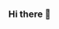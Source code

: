 ### Hi there 👋

<!--
**Boomwerk/Boomwerk** is a ✨ _special_ ✨ repository because its `README.md` (this file) appears on your GitHub profile.

Here are some ideas to get you started:

-   :computer: my tech : HTML, CSS, JAVASCRIPT, PHP, MYSQL, SYMFONY, ANGULAR, REACT, PYTHON (for desktop), C# (for game)
- 🔭 I’m currently working on teacher of web development :man_teacher:  but i search a job in web development :man_technologist:
- 🌱 I’m currently learning Angular :man_student:
- 👯 I’m looking to collaborate on big Project web development front or back or fullStack :muscle:
- 🤔 I’m looking for help with find a job :technologist:
- 💬 Ask me about front-end, backend or for fun 😄
- 📫 How to reach me: with linked  https://www.linkedin.com/in/yannis-aouachria-65a55b196/ 
- 😄 Pronouns: Boomwerk :superhero_man:
- ⚡ Fun fact: i'm developer of game in my lost time with unity 3D, try my first game in https://boomwerk.alwaysdata.net/labyrinthe/
-->
